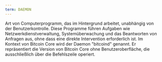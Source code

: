 ```yaml
---
term: DAEMON
---
```


Art von Computerprogramm, das im Hintergrund arbeitet, unabhängig von der Benutzerkontrolle. Diese Programme führen Aufgaben wie Netzwerkdienstverwaltung, Systemüberwachung und das Beantworten von Anfragen aus, ohne dass eine direkte Intervention erforderlich ist. Im Kontext von Bitcoin Core wird der Daemon "bitcoind" genannt. Er repräsentiert die Version von Bitcoin Core ohne Benutzeroberfläche, die ausschließlich über die Befehlszeile operiert.